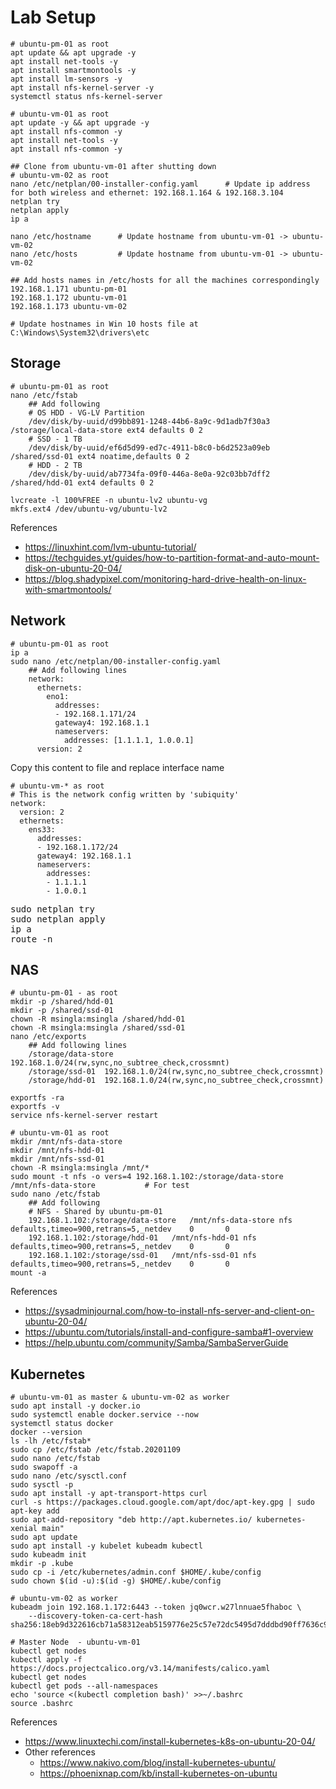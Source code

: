 # Lab Setup

    # ubuntu-pm-01 as root
    apt update && apt upgrade -y
    apt install net-tools -y
    apt install smartmontools -y
    apt install lm-sensors -y
    apt install nfs-kernel-server -y
    systemctl status nfs-kernel-server
    
    # ubuntu-vm-01 as root
    apt update -y && apt upgrade -y
    apt install nfs-common -y
    apt install net-tools -y
    apt install nfs-common -y
    
    ## Clone from ubuntu-vm-01 after shutting down
    # ubuntu-vm-02 as root
    nano /etc/netplan/00-installer-config.yaml      # Update ip address for both wireless and ethernet: 192.168.1.164 & 192.168.3.104
    netplan try
    netplan apply
    ip a
    
    nano /etc/hostname      # Update hostname from ubuntu-vm-01 -> ubuntu-vm-02
    nano /etc/hosts         # Update hostname from ubuntu-vm-01 -> ubuntu-vm-02
    
    ## Add hosts names in /etc/hosts for all the machines correspondingly
    192.168.1.171 ubuntu-pm-01
    192.168.1.172 ubuntu-vm-01
    192.168.1.173 ubuntu-vm-02
    
    # Update hostnames in Win 10 hosts file at C:\Windows\System32\drivers\etc

## Storage
    # ubuntu-pm-01 as root
    nano /etc/fstab
        ## Add following
        # OS HDD - VG-LV Partition
        /dev/disk/by-uuid/d99bb891-1248-44b6-8a9c-9d1adb7f30a3 /storage/local-data-store ext4 defaults 0 2
        # SSD - 1 TB
        /dev/disk/by-uuid/ef6d5d99-ed7c-4911-b8c0-b6d2523a09eb /shared/ssd-01 ext4 noatime,defaults 0 2
        # HDD - 2 TB
        /dev/disk/by-uuid/ab7734fa-09f0-446a-8e0a-92c03bb7dff2 /shared/hdd-01 ext4 defaults 0 2
        
    lvcreate -l 100%FREE -n ubuntu-lv2 ubuntu-vg
    mkfs.ext4 /dev/ubuntu-vg/ubuntu-lv2

References
* https://linuxhint.com/lvm-ubuntu-tutorial/
* https://techguides.yt/guides/how-to-partition-format-and-auto-mount-disk-on-ubuntu-20-04/
* https://blog.shadypixel.com/monitoring-hard-drive-health-on-linux-with-smartmontools/

## Network
    # ubuntu-pm-01 as root
    ip a
    sudo nano /etc/netplan/00-installer-config.yaml
        ## Add following lines
        network:
          ethernets:
            eno1:
              addresses:
              - 192.168.1.171/24
              gateway4: 192.168.1.1
              nameservers:
                addresses: [1.1.1.1, 1.0.0.1]
          version: 2

Copy this content to file and replace interface name
    
    # ubuntu-vm-* as root
    # This is the network config written by 'subiquity'
    network:
      version: 2
      ethernets:
        ens33:
          addresses:
          - 192.168.1.172/24
          gateway4: 192.168.1.1
          nameservers:
            addresses:
            - 1.1.1.1
            - 1.0.0.1

<pre>
sudo netplan try
sudo netplan apply
ip a
route -n
</pre>

## NAS

    # ubuntu-pm-01 - as root
    mkdir -p /shared/hdd-01
    mkdir -p /shared/ssd-01
    chown -R msingla:msingla /shared/hdd-01
    chown -R msingla:msingla /shared/ssd-01
    nano /etc/exports
        ## Add following lines
        /storage/data-store  192.168.1.0/24(rw,sync,no_subtree_check,crossmnt)
        /storage/ssd-01  192.168.1.0/24(rw,sync,no_subtree_check,crossmnt)
        /storage/hdd-01  192.168.1.0/24(rw,sync,no_subtree_check,crossmnt)
    
    exportfs -ra
    exportfs -v
    service nfs-kernel-server restart
    
    # ubuntu-vm-01 as root
    mkdir /mnt/nfs-data-store
    mkdir /mnt/nfs-hdd-01
    mkdir /mnt/nfs-ssd-01
    chown -R msingla:msingla /mnt/*
    sudo mount -t nfs -o vers=4 192.168.1.102:/storage/data-store /mnt/nfs-data-store           # For test
    sudo nano /etc/fstab
        ## Add following
        # NFS - Shared by ubuntu-pm-01
        192.168.1.102:/storage/data-store   /mnt/nfs-data-store nfs     defaults,timeo=900,retrans=5,_netdev    0       0
        192.168.1.102:/storage/hdd-01   /mnt/nfs-hdd-01 nfs     defaults,timeo=900,retrans=5,_netdev    0       0
        192.168.1.102:/storage/ssd-01   /mnt/nfs-ssd-01 nfs     defaults,timeo=900,retrans=5,_netdev    0       0
    mount -a

References
* https://sysadminjournal.com/how-to-install-nfs-server-and-client-on-ubuntu-20-04/
* https://ubuntu.com/tutorials/install-and-configure-samba#1-overview
* https://help.ubuntu.com/community/Samba/SambaServerGuide

## Kubernetes

    # ubuntu-vm-01 as master & ubuntu-vm-02 as worker
    sudo apt install -y docker.io
    sudo systemctl enable docker.service --now
    systemctl status docker
    docker --version
    ls -lh /etc/fstab*
    sudo cp /etc/fstab /etc/fstab.20201109
    sudo nano /etc/fstab
    sudo swapoff -a
    sudo nano /etc/sysctl.conf
    sudo sysctl -p
    sudo apt install -y apt-transport-https curl
    curl -s https://packages.cloud.google.com/apt/doc/apt-key.gpg | sudo apt-key add
    sudo apt-add-repository "deb http://apt.kubernetes.io/ kubernetes-xenial main"
    sudo apt update
    sudo apt install -y kubelet kubeadm kubectl
    sudo kubeadm init
    mkdir -p .kube
    sudo cp -i /etc/kubernetes/admin.conf $HOME/.kube/config
    sudo chown $(id -u):$(id -g) $HOME/.kube/config
    
    # ubuntu-vm-02 as worker
    kubeadm join 192.168.1.172:6443 --token jq0wcr.w27lnnuae5fhaboc \
        --discovery-token-ca-cert-hash sha256:18eb9d322616cb71a58312eab5159776e25c57e72dc5495d7dddbd90ff7636c9
        
    # Master Node  - ubuntu-vm-01
    kubectl get nodes
    kubectl apply -f https://docs.projectcalico.org/v3.14/manifests/calico.yaml
    kubectl get nodes
    kubectl get pods --all-namespaces
    echo 'source <(kubectl completion bash)' >>~/.bashrc
    source .bashrc

References
* https://www.linuxtechi.com/install-kubernetes-k8s-on-ubuntu-20-04/
* Other references
    * https://www.nakivo.com/blog/install-kubernetes-ubuntu/
    * https://phoenixnap.com/kb/install-kubernetes-on-ubuntu

